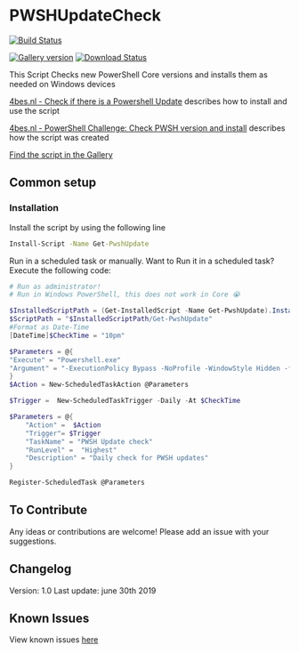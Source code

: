 # PWSHUpdateCheck

[![Build Status](https://dev.azure.com/Ba4bes/Get-PswhUpdate/_apis/build/status/Ba4bes.PwshUpdateCheck?branchName=master)](https://dev.azure.com/Ba4bes/Get-PswhUpdate/_build/latest?definitionId=10&branchName=master)

[![Gallery version](https://img.shields.io/powershellgallery/v/Get-PwshUpdate.svg)](https://img.shields.io/powershellgallery/v/Get-PwshUpdate.svg)
[![Download Status](https://img.shields.io/powershellgallery/dt/Get-PwshUpdate.svg)](https://img.shields.io/powershellgallery/dt/Get-PwshUpdate.svg)

This Script Checks new PowerShell Core versions and installs them as needed on Windows devices

 [4bes.nl - Check if there is a Powershell Update](http://4bes.nl/2019/06/30/get-pwshupdates-check-if-there-is-a-powershell-update-available-and-install-it) describes how to install and use the script

[4bes.nl - PowerShell Challenge: Check PWSH version and install](https://4bes.nl/2019/01/04/powershell-challenge-check-pwsh-version-and-install/) describes how the script was created

[Find the script in the Gallery]([https://www.powershellgallery.com/packages/Get-PwshUpdate)

## Common setup

### Installation

Install the script by using the following line

```cmd
Install-Script -Name Get-PwshUpdate
```

Run in a scheduled task or manually.
Want to Run it in a scheduled task? Execute the following code:

```PowerShell
# Run as administrator!
# Run in Windows PowerShell, this does not work in Core 😭

$InstalledScriptPath = (Get-InstalledScript -Name Get-PwshUpdate).InstalledLocation
$ScriptPath = "$InstalledScriptPath/Get-PwshUpdate"
#Format as Date-Time
[DateTime]$CheckTime = "10pm"

$Parameters = @{
"Execute" = "Powershell.exe"
"Argument" = "-ExecutionPolicy Bypass -NoProfile -WindowStyle Hidden -file `" $ScriptPath`" "
}
$Action = New-ScheduledTaskAction @Parameters

$Trigger =  New-ScheduledTaskTrigger -Daily -At $CheckTime

$Parameters = @{
    "Action" =  $Action
    "Trigger"= $Trigger
    "TaskName" = "PWSH Update check"
    "RunLevel" =  "Highest"
    "Description" = "Daily check for PWSH updates"
}

Register-ScheduledTask @Parameters
```

## To Contribute

Any ideas or contributions are welcome!
Please add an issue with your suggestions.

## Changelog

Version: 1.0
Last update: june 30th 2019

## Known Issues

View known issues [here](https://github.com/Ba4bes/PwshUpdateCheck/issues)

